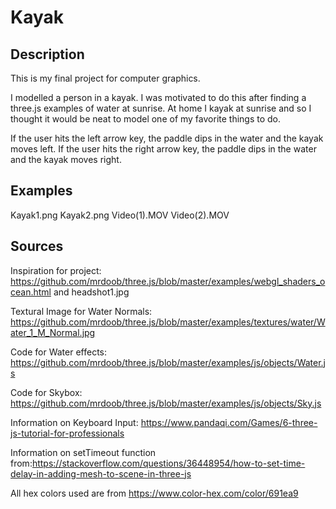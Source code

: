 # Kayak
## Description
This is my final project for computer graphics.

I modelled a person in a kayak. I was motivated to do this after finding a three.js examples of water at sunrise. At home I kayak at sunrise and so I thought it would be neat to model one of my favorite things to do.

If the user hits the left arrow key, the paddle dips in the water and the kayak moves left.
If the user hits the right arrow key, the paddle dips in the water and the kayak moves right.


## Examples
Kayak1.png
Kayak2.png
Video(1).MOV
Video(2).MOV


## Sources
Inspiration for project: https://github.com/mrdoob/three.js/blob/master/examples/webgl_shaders_ocean.html and headshot1.jpg

Textural Image for Water Normals: https://github.com/mrdoob/three.js/blob/master/examples/textures/water/Water_1_M_Normal.jpg

Code for Water effects: https://github.com/mrdoob/three.js/blob/master/examples/js/objects/Water.js

Code for Skybox: https://github.com/mrdoob/three.js/blob/master/examples/js/objects/Sky.js

Information on Keyboard Input: https://www.pandaqi.com/Games/6-three-js-tutorial-for-professionals

Information on setTimeout function from:https://stackoverflow.com/questions/36448954/how-to-set-time-delay-in-adding-mesh-to-scene-in-three-js

All hex colors used are from https://www.color-hex.com/color/691ea9
